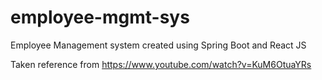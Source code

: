 # employee-mgmt-sys
Employee Management system created using Spring Boot and React JS

Taken reference from https://www.youtube.com/watch?v=KuM6OtuaYRs